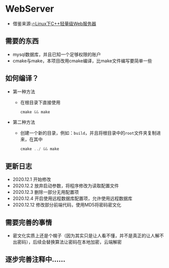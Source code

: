 WebServer
========
* 借鉴来源:[:fire:Linux下C++轻量级Web服务器](https://github.com/qinguoyi/TinyWebServer)

需要的东西
--------

* mysql数据库，并且已知一个足够权限的账户
* cmake与make，本项目改用cmake编译，比make文件编写要简单一些

如何编译？
--------

* 第一种方法
    - 在根目录下直接使用
        ```C++
        cmake && make
        ```

* 第二种方法
    - 创建一个新的目录，例如：`build`，并且将根目录中的`root`文件夹复制进来，在其中
        ```C++
        cmake ../ && make
        ```
更新日志
-------

- 2020.12.1 开始修改
- 2020.12.2 放弃启动参数，将程序修改为读取配置文件
- 2020.12.3 删除一部分无用配置项
- 2020.12.4 开启使用远程数据库配置项，允许使用远程数据库
- 2020.12.12 修改部分前端代码，使用MD5将密码密文化

需要完善的事情
-------

* 密文化实质上还是个幌子（因为其实只是让人看不懂，并不是真正的让人解不出密码），后续会替换算法让密码在本地加密，云端解密


## 逐步完善注释中......